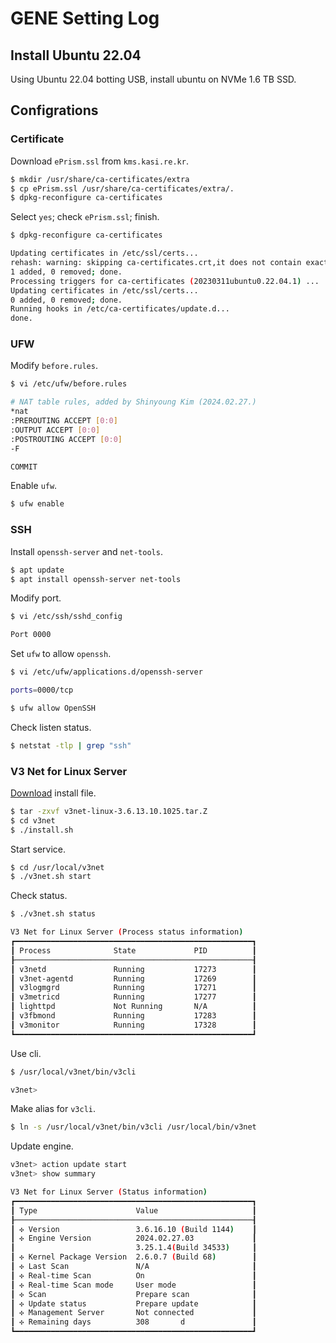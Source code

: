 # GENE Setting Log

## Install Ubuntu 22.04

Using Ubuntu 22.04 botting USB, install ubuntu on NVMe 1.6 TB SSD.

## Configrations

### Certificate

Download `ePrism.ssl` from `kms.kasi.re.kr`.

```bash
$ mkdir /usr/share/ca-certificates/extra
$ cp ePrism.ssl /usr/share/ca-certificates/extra/.
$ dpkg-reconfigure ca-certificates
```

Select `yes`; check `ePrism.ssl`; finish.

```bash
$ dpkg-reconfigure ca-certificates

Updating certificates in /etc/ssl/certs...
rehash: warning: skipping ca-certificates.crt,it does not contain exactly one certificate or CRL
1 added, 0 removed; done.
Processing triggers for ca-certificates (20230311ubuntu0.22.04.1) ...
Updating certificates in /etc/ssl/certs...
0 added, 0 removed; done.
Running hooks in /etc/ca-certificates/update.d...
done.
```

### UFW

Modify `before.rules`.

```bash
$ vi /etc/ufw/before.rules

# NAT table rules, added by Shinyoung Kim (2024.02.27.)
*nat
:PREROUTING ACCEPT [0:0]
:OUTPUT ACCEPT [0:0]
:POSTROUTING ACCEPT [0:0]
-F

COMMIT
```

Enable `ufw`.

```bash
$ ufw enable
```

### SSH

Install `openssh-server` and `net-tools`.

```bash
$ apt update
$ apt install openssh-server net-tools
```

Modify port.

```bash
$ vi /etc/ssh/sshd_config

Port 0000
```

Set `ufw` to allow `openssh`.

```bash
$ vi /etc/ufw/applications.d/openssh-server

ports=0000/tcp

$ ufw allow OpenSSH
```

Check listen status.

```bash
$ netstat -tlp | grep "ssh"
```

### V3 Net for Linux Server

[Download](http://210.110.233.66:8081/api.link/3d_baLoIH7HEWuMO-MA~.Z) install file.

```bash
$ tar -zxvf v3net-linux-3.6.13.10.1025.tar.Z
$ cd v3net
$ ./install.sh
```

Start service.

```bash
$ cd /usr/local/v3net
$ ./v3net.sh start
```

Check status.

```bash
$ ./v3net.sh status

V3 Net for Linux Server (Process status information)
┏━━━━━━━━━━━━━━━━━━━━━━━━━━━━━━━━━━━━━━━━━━━━━━━━━━━━━┓
┃ Process              State             PID          ┃
┠─────────────────────────────────────────────────────┨
┃ v3netd               Running           17273        ┃
┃ v3net-agentd         Running           17269        ┃
┃ v3logmgrd            Running           17271        ┃
┃ v3metricd            Running           17277        ┃
┃ lighttpd             Not Running       N/A          ┃
┃ v3fbmond             Running           17283        ┃
┃ v3monitor            Running           17328        ┃
┗━━━━━━━━━━━━━━━━━━━━━━━━━━━━━━━━━━━━━━━━━━━━━━━━━━━━━┛
```

Use cli.

```bash
$ /usr/local/v3net/bin/v3cli

v3net>
```

Make alias for `v3cli`.

```bash
$ ln -s /usr/local/v3net/bin/v3cli /usr/local/bin/v3net
```

Update engine.

```bash
v3net> action update start
v3net> show summary

V3 Net for Linux Server (Status information)
┏━━━━━━━━━━━━━━━━━━━━━━━━━━━━━━━━━━━━━━━━━━━━━━━━━━━━━┓
┃ Type                      Value                     ┃
┠─────────────────────────────────────────────────────┨
┃ ✣ Version                 3.6.16.10 (Build 1144)    ┃
┃ ✣ Engine Version          2024.02.27.03             ┃
┃                           3.25.1.4(Build 34533)     ┃
┃ ✣ Kernel Package Version  2.6.0.7 (Build 68)        ┃
┃ ✣ Last Scan               N/A                       ┃
┃ ✣ Real-time Scan          On                        ┃
┃ ✣ Real-time Scan mode     User mode                 ┃
┃ ✣ Scan                    Prepare scan              ┃
┃ ✣ Update status           Prepare update            ┃
┃ ✣ Management Server       Not connected             ┃
┃ ✣ Remaining days          308       d               ┃
┗━━━━━━━━━━━━━━━━━━━━━━━━━━━━━━━━━━━━━━━━━━━━━━━━━━━━━┛
```


